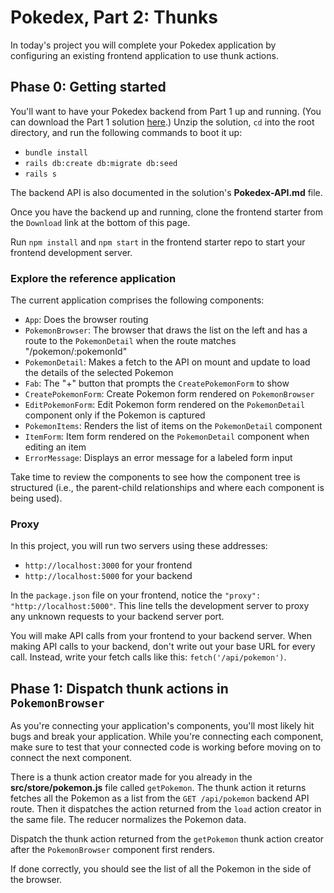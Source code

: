 # Pokedex, Part 2: Thunks

In today's project you will complete your Pokedex application by configuring an
existing frontend application to use thunk actions.

## Phase 0: Getting started

You'll want to have your Pokedex backend from Part 1 up and running. (You can
download the Part 1 solution [here].) Unzip the solution, `cd` into the root
directory, and run the following commands to boot it up:

* `bundle install`
* `rails db:create db:migrate db:seed`
* `rails s`

The backend API is also documented in the solution's __Pokedex-API.md__ file.

Once you have the backend up and running, clone the frontend starter from the
`Download` link at the bottom of this page.

Run `npm install` and `npm start` in the frontend starter repo to start your
frontend development server.

[here]: https://appacademy-open-assets.s3.us-west-1.amazonaws.com/modular-curriculum-practices/Y2gtcmVhY3QtcG9rZWRleC1yYWlscy1iYWNrZW5kLWxvbmctcHJhY3RpY2U.zip

### Explore the reference application

The current application comprises the following components:

* `App`: Does the browser routing
* `PokemonBrowser`: The browser that draws the list on the left and has a route
  to the `PokemonDetail` when the route matches "/pokemon/:pokemonId"
* `PokemonDetail`: Makes a fetch to the API on mount and update to load the
  details of the selected Pokemon
* `Fab`: The "+" button that prompts the `CreatePokemonForm` to show
* `CreatePokemonForm`: Create Pokemon form rendered on `PokemonBrowser`
* `EditPokemonForm`: Edit Pokemon form rendered on the `PokemonDetail` component
  only if the Pokemon is captured
* `PokemonItems`: Renders the list of items on the `PokemonDetail` component
* `ItemForm`: Item form rendered on the `PokemonDetail` component when
  editing an item
* `ErrorMessage`: Displays an error message for a labeled form input

Take time to review the components to see how the component tree is structured
(i.e., the parent-child relationships and where each component is being used).

### Proxy

In this project, you will run two servers using these addresses:

* `http://localhost:3000` for your frontend
* `http://localhost:5000` for your backend

In the `package.json` file on your frontend, notice the
`"proxy": "http://localhost:5000"`. This line tells the development server to
proxy any unknown requests to your backend server port.

You will make API calls from your frontend to your backend server. When making
API calls to your backend, don't write out your base URL for every call.
Instead, write your fetch calls like this: `fetch('/api/pokemon')`.

## Phase 1: Dispatch thunk actions in `PokemonBrowser`

As you're connecting your application's components, you'll most likely hit bugs
and break your application. While you're connecting each component, make sure
to test that your connected code is working before moving on to connect the
next component.

There is a thunk action creator made for you already in the
__src/store/pokemon.js__ file called `getPokemon`. The thunk action it returns
fetches all the Pokemon as a list from the `GET /api/pokemon` backend API route.
Then it dispatches the action returned from the `load` action creator in the
same file. The reducer normalizes the Pokemon data.

Dispatch the thunk action returned from the `getPokemon` thunk action creator
after the `PokemonBrowser` component first renders.

If done correctly, you should see the list of all the Pokemon in the side of the
browser.